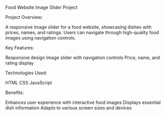 Food Website Image Slider Project

Project Overview:

A responsive image slider for a food website, showcasing dishes with prices, names, and ratings. Users can navigate through high-quality food images using navigation controls.

Key Features:

Responsive design
Image slider with navigation controls
Price, name, and rating display

Technologies Used:

HTML
CSS
JavaScript

Benefits:

Enhances user experience with interactive food images
Displays essential dish information
Adapts to various screen sizes and devices
